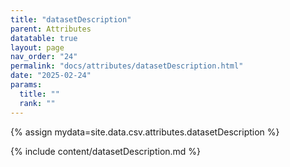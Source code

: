 ```yaml
---
title: "datasetDescription"
parent: Attributes
datatable: true
layout: page
nav_order: "24"
permalink: "docs/attributes/datasetDescription.html"
date: "2025-02-24"
params:
  title: ""
  rank: ""
---
```

{% assign mydata=site.data.csv.attributes.datasetDescription %} 

{% include content/datasetDescription.md %}
